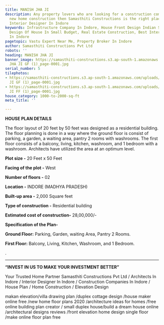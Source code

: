 ```yaml
---
title: MANISH JHA JI
description: Any property lovers who are looking for a construction company for your
  new home construction then Samasthiti Constructions is the right place. Call Best
  Interior Designer In Indore
keywords: Infrastructure Company In Indore, House Front Design Indian Style, Front
  Design Of House In Small Budget, Real Estate Construction, Best Interior Designer
  In Indore
pagetopic: Vastu Expert Near Me, Property Broker In Indore
author: Samasthiti Constructions Pvt Ltd
robots: ''
heading: MANISH JHA JI
banner_image: https://samasthiti-constructions.s3.ap-south-1.amazonaws.com/uploads/MANISH
  JHA JI GF (1)_page-0001.jpg
serial_number: 5
tilephotos:
- https://samasthiti-constructions.s3.ap-south-1.amazonaws.com/uploads/MANISH JHA
  JI GF (1)_page-0001.jpg
- https://samasthiti-constructions.s3.ap-south-1.amazonaws.com/uploads/MANISH JHA
  JI FF (1)_page-0001.jpg
house_category: 1000-to-2000-sq-ft
meta_title: ''

---
```

**HOUSE PLAN DETAILS**

The floor layout of 20 feet by 50 feet was designed as a residential building. The floor planning is done in a way where the ground floor is consist of parking, a garden, a waiting area, pantry 2 rooms with washrooms. The first floor consists of a balcony, living, kitchen, washroom, and 1 bedroom with a washroom. Architects have utilized the area at an optimum level.

**Plot size -** 20 Feet x 50 Feet

**Facing of the plot -** West

**Number of floors -** 02

**Location -** INDORE (MADHYA PRADESH)

**Built-up area -** 2,000 Square feet

**Type of construction -** Residential building

**Estimated cost of construction-** 28,00,000/-

**Specification of the Plan-**

**Ground Floor:** Parking, Garden, waiting Area, Pantry 2 Rooms.

**First Floor:** Balcony, Living, Kitchen, Washroom, and 1 Bedroom.

.

***

**“INVEST IN US TO MAKE YOUR INVESTMENT BETTER”**

Your Trusted Home Partner Samasthiti Constructions Pvt Ltd / Architects In Indore / Interior Designer In Indore / Construction Companies In Indore / House Plan / Home Construction / Elevation Design

makan elevation/villa drawing plan /duplex cottage design /house maker online free /new home floor plans 2020 /architecture ideas for homes /free online building plan creator / small duplex house/build a dream house online /architectural designs reviews /front elevation home design single floor /make online floor plan free